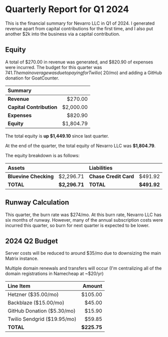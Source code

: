 # Quarterly Report for Q1 2024

This is the financial summary for Nevarro LLC in Q1 of 2024. I generated revenue
apart from capital contributions for the first time, and I also put another $2k
into the business via a capital contribution.

## Equity

A total of $270.00 in revenue was generated, and $820.90 of expenses were
incurred. The budget for this quarter was $741. The main overage was due to
paying for Twilio (~$20/mo) and adding a GitHub donation for GoatCounter.

| **Summary**              |           |
| :----------------------- | --------: |
| **Revenue**              |   $270.00 |
| **Capital Contribution** | $2,000.00 |
| **Expenses**             |   $820.90 |
| **Equity**               | $1,804.79 |

The total equity is **up $1,449.10** since last quarter.

At the end of the quarter, the total equity of Nevarro LLC was **$1,804.79**.

The equity breakdown is as follows:

| **Assets**            |               | **Liabilities**       |             |
| :-------------------- | ------------: | :-------------------- | ----------: |
| **Bluevine Checking** |     $2,296.71 | **Chase Credit Card** |     $491.92 |
| **TOTAL**             | **$2,296.71** | **TOTAL**             | **$491.92** |

## Runway Calculation

This quarter, the burn rate was $274/mo. At this burn rate, Nevarro LLC has six
months of runway. However, many of the annual subscription costs were incurred
this quarter, so burn for next quarter is expected to be lower.

## 2024 Q2 Budget

Server costs will be reduced to around $35/mo due to downsizing the main Matrix
instance.

Multiple domain renewals and transfers will occur (I'm centralizing all of the
domain registrations in Namecheap at ~$20/yr)

| **Line Item**               |  **Amount** |
| :-------------------------- | ----------: |
| Hetzner ($35.00/mo)         |     $105.00 |
| Backblaze ($15.00/mo)       |      $45.00 |
| GitHub Donation ($5.30/mo)  |      $15.90 |
| Twilio Sendgrid ($19.95/mo) |      $59.85 |
| **TOTAL**                   | **$225.75** |
